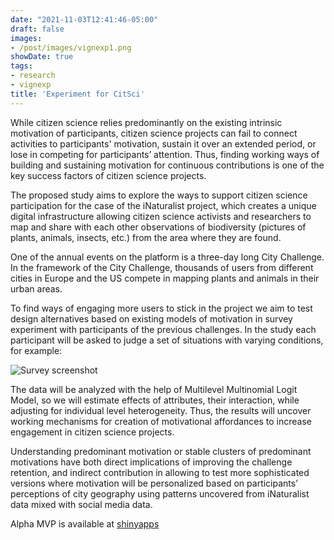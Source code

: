 ```yaml
---
date: "2021-11-03T12:41:46-05:00"
draft: false
images:
- /post/images/vignexp1.png
showDate: true
tags:
- research
- vignexp 
title: 'Experiment for CitSci'
---
```


While citizen science relies predominantly on the existing intrinsic motivation of participants, citizen science projects can fail to connect activities to participants' motivation, sustain it over an extended period, or lose in competing for participants’ attention. Thus, finding working ways of building and sustaining motivation for continuous contributions is one of the key success factors of citizen science projects.

The proposed study aims to explore the ways to support citizen science participation for the case of the iNaturalist project, which creates a unique digital infrastructure allowing citizen 
science activists and researchers to map and share with each other observations of biodiversity (pictures of plants, animals, insects, etc.) from the area where they are found. 

One of the annual events on the platform is a three-day long City Challenge. In the framework of the City Challenge, thousands of users from different cities in Europe and the US compete in mapping plants and animals in their urban areas. 

To find ways of engaging more users to stick in the project we aim to test design alternatives based on existing models of motivation in survey experiment with participants of the previous challenges. In the study each participant will be asked to judge a set of situations with varying conditions, for example:


![Survey screenshot](/posts/images/vignexp1.png)

The data will be analyzed with the help of Multilevel Multinomial Logit Model, so we will estimate effects of attributes, their interaction, while adjusting for individual level heterogeneity. Thus, the results will uncover working mechanisms for creation of motivational affordances to increase engagement in citizen science projects.

Understanding predominant motivation or stable clusters of predominant motivations have both direct implications of improving the challenge retention, and indirect contribution in allowing to test more sophisticated versions where motivation will be personalized based on participants’ perceptions of city geography using patterns uncovered from iNaturalist data mixed with social media data.

Alpha MVP is available at [shinyapps](https://vvseva.shinyapps.io/vignexp/)
